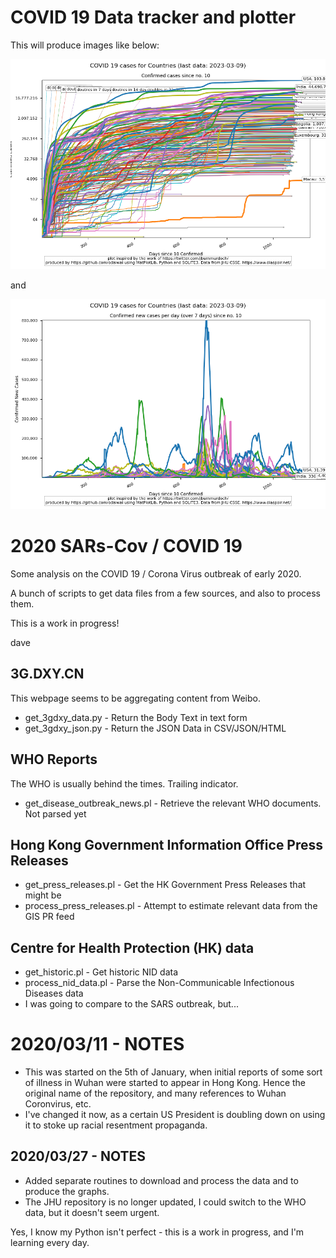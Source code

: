 # COVID 19 Data tracker and plotter

This will produce images like below:

![Confirmed Cases since reporting started](./plots/Confirmed_since_start.png)

and 

![Confirmed New Cases since reporting started](./plots/Confirmed_new_since_start.png)



# 2020 SARs-Cov / COVID 19
Some analysis on the COVID 19 /  Corona Virus outbreak of early 2020.

A bunch of scripts to get data files from a few sources, and also to process them.

This is a work in progress!

dave

## 3G.DXY.CN
This webpage seems to be aggregating content from Weibo.
 - get_3gdxy_data.py - Return the Body Text in text form
 - get_3gdxy_json.py - Return the JSON Data in CSV/JSON/HTML

## WHO Reports
The WHO is usually behind the times. Trailing indicator.
- get_disease_outbreak_news.pl - Retrieve the relevant WHO documents. Not parsed
  yet

## Hong Kong Government Information Office Press Releases
 - get_press_releases.pl - Get the HK Government Press Releases that might be
 - process_press_releases.pl - Attempt to estimate relevant data from the GIS
   PR feed

## Centre for Health Protection (HK) data
 - get_historic.pl - Get historic NID data 
 - process_nid_data.pl - Parse the Non-Communicable Infectionous Diseases data
 - I was going to compare to the SARS outbreak, but...

# 2020/03/11 - NOTES
 - This was started on the 5th of January, when initial reports of some sort of
   illness in Wuhan were started to appear in Hong Kong.  Hence the original name of the
   repository, and many references to Wuhan Coronvirus, etc.  
 - I've changed it now, as a certain US President is doubling down on using it
   to stoke up racial resentment propaganda.

## 2020/03/27 - NOTES

 - Added separate routines to download and process the data and to produce the
   graphs.
 - The JHU repository is no longer updated, I could switch to the WHO data, but
   it doesn't seem urgent.

Yes, I know my Python isn't perfect - this is a work in progress, and I'm
learning every day.
